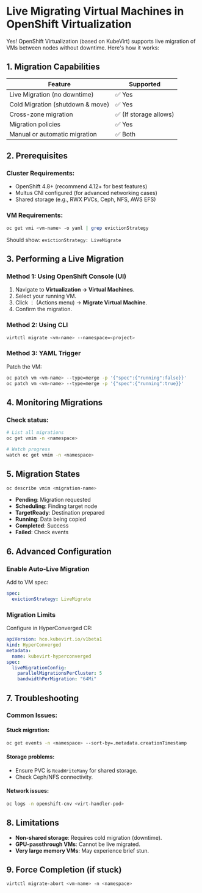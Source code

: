 # Live Migrating Virtual Machines in OpenShift Virtualization

Yes! OpenShift Virtualization (based on KubeVirt) supports live migration of VMs between nodes without downtime. Here's how it works:

## 1. Migration Capabilities

| Feature                     | Supported |
|-----------------------------|-----------|
| Live Migration (no downtime) | ✅ Yes    |
| Cold Migration (shutdown & move) | ✅ Yes |
| Cross-zone migration         | ✅ (If storage allows) |
| Migration policies           | ✅ Yes    |
| Manual or automatic migration | ✅ Both  |

## 2. Prerequisites

### Cluster Requirements:
- OpenShift 4.8+ (recommend 4.12+ for best features)
- Multus CNI configured (for advanced networking cases)
- Shared storage (e.g., RWX PVCs, Ceph, NFS, AWS EFS)

### VM Requirements:
```sh
oc get vmi <vm-name> -o yaml | grep evictionStrategy
```
Should show: `evictionStrategy: LiveMigrate`

## 3. Performing a Live Migration

### Method 1: Using OpenShift Console (UI)
1. Navigate to **Virtualization → Virtual Machines**.
2. Select your running VM.
3. Click ⋮ (Actions menu) → **Migrate Virtual Machine**.
4. Confirm the migration.

### Method 2: Using CLI
```sh
virtctl migrate <vm-name> --namespace=<project>
```

### Method 3: YAML Trigger
Patch the VM:
```sh
oc patch vm <vm-name> --type=merge -p '{"spec":{"running":false}}' 
oc patch vm <vm-name> --type=merge -p '{"spec":{"running":true}}'
```

## 4. Monitoring Migrations

### Check status:
```sh
# List all migrations
oc get vmim -n <namespace> 

# Watch progress
watch oc get vmim -n <namespace>
```

## 5. Migration States
```sh
oc describe vmim <migration-name>
```
- **Pending**: Migration requested
- **Scheduling**: Finding target node
- **TargetReady**: Destination prepared
- **Running**: Data being copied
- **Completed**: Success
- **Failed**: Check events

## 6. Advanced Configuration

### Enable Auto-Live Migration
Add to VM spec:
```yaml
spec:
  evictionStrategy: LiveMigrate
```

### Migration Limits
Configure in HyperConverged CR:
```yaml
apiVersion: hco.kubevirt.io/v1beta1
kind: HyperConverged
metadata:
  name: kubevirt-hyperconverged
spec:
  liveMigrationConfig:
    parallelMigrationsPerCluster: 5
    bandwidthPerMigration: "64Mi"
```

## 7. Troubleshooting

### Common Issues:

#### Stuck migration:
```sh
oc get events -n <namespace> --sort-by=.metadata.creationTimestamp
```

#### Storage problems:
- Ensure PVC is `ReadWriteMany` for shared storage.
- Check Ceph/NFS connectivity.

#### Network issues:
```sh
oc logs -n openshift-cnv <virt-handler-pod>
```

## 8. Limitations
- **Non-shared storage**: Requires cold migration (downtime).
- **GPU-passthrough VMs**: Cannot be live migrated.
- **Very large memory VMs**: May experience brief stun.

## 9. Force Completion (if stuck)
```sh
virtctl migrate-abort <vm-name> -n <namespace>
```